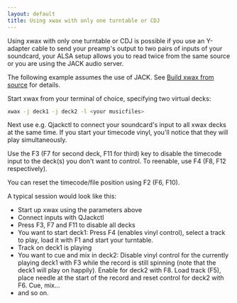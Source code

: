 ```yaml
---
layout: default
title: Using xwax with only one turntable or CDJ
---
```


Using xwax with only one turntable or CDJ is possible if you use an Y-adapter cable to send your preamp's output to two pairs of inputs of your soundcard, your ALSA setup allows you to read twice from the same source or you are using the JACK audio server.

The following example assumes the use of JACK. See [Build xwax from source](/build_xwax_from_source) for details.

Start xwax from your terminal of choice, specifying two virtual decks:

```sh
xwax -j deck1 -j deck2 -l <your musicfiles>
```

Next use e.g. Qjackctl to connect your soundcard's input to all xwax decks at the same time. If you start your timecode vinyl, you'll notice that they will play simultaneously.

Use the F3 (F7 for second deck, F11 for third) key to disable the timecode input to the deck(s) you don't want to control. To reenable, use F4 (F8, F12 respectively).

You can reset the timecode/file position using F2 (F6, F10).

A typical session would look like this:

  *  Start up xwax using the parameters above
  *  Connect inputs with QJackctl
  *  Press F3, F7 and F11 to disable all decks
  *  You want to start deck1: Press F4 (enables vinyl control), select a track to play, load it with F1 and start your turntable.
  *  Track on deck1 is playing
  *  You want to cue and mix in deck2: Disable vinyl control for the currently playing deck1 with F3 while the record is still spinning (note that the deck1 will play on happily). Enable for deck2 with F8. Load track (F5), place needle at the start of the record and reset control for deck2 with F6. Cue, mix...
  *  and so on.
